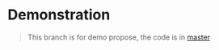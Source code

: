 # Demonstration
> This branch is for demo propose, the code is in [master](https://github.com/lucaslopes/tsp/tree/master)
